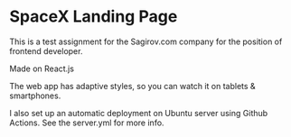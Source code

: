 # SpaceX Landing Page

This is a test assignment for the Sagirov.com company for the position of frontend developer.

Made on React.js

The web app has adaptive styles, so you can watch it on tablets & smartphones.

I also set up an automatic deployment on Ubuntu server using Github Actions. See the server.yml for more info.